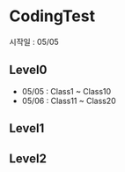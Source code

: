 # CodingTest 

시작일 : 05/05 

## Level0 
- 05/05 : Class1 ~ Class10
- 05/06 : Class11 ~ Class20

## Level1

## Level2

